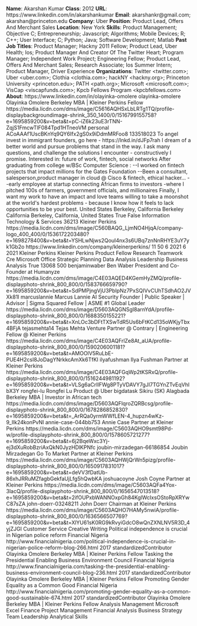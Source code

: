 **Name**: Akarshan Kumar
**Class**: 2012
**URL**: https://www\.linkedin\.com/in/akarshankumar
**Email**: akarshankr@gmail\.com; akarshan@princeton\.edu
**Company**: Uber
**Position**: Product Lead, Offers And Merchant Sales
**Location**: New York
**Skills**: Product Management; Objective C; Entrepreneurship; Javascript; Algorithms; Mobile Devices; R; C\+\+; User Interface; C; Python; Java; Software Development; Matlab
**Past Job Titles**: Product Manager; Hackny 2011 Fellow; Product Lead, Uber Health; Ios; Product Manager And Creator Of The Twitter Heart; Program Manager; Independent Work Project; Engineering Fellow; Product Lead, Offers And Merchant Sales; Research Associate; Ios Summer Intern; Product Manager, Driver Experience
**Organizations**: Twitter <twitter\.com>; Uber <uber\.com>; Clothia <clothia\.com>; hackNY <hackny\.org>; Princeton University <princeton\.edu>; PATH <path\.org>; Microsoft <microsoft\.com>; VisCap <viscapfunds\.com>; Kpcb Fellows Program <kpcbfellows\.com>
**About**: https://www\.linkedin\.com/in/olayinka\-omolere olayinka\-omolere Olayinka Omolere Berkeley MBA | Kleiner Perkins Fellow https://media\.licdn\.com/dms/image/C5616AQHSxLbLRTg1TQ/profile\-displaybackgroundimage\-shrink\_350\_1400/0/1516799155758?e=1695859200&v=beta&t=pC\-iZ6k23uE3rTNN\-ZqjS1FmcwTlF084Tpd1HTneoVM personal ACoAAAf1UscBKnYq9QY6Ifx2gS0x9iDdmMRFoo8 133518023 To angel invest in immigrant founders, go here \- https://lnkd\.in/dJFp7rah  I dream of a better world and pursue problems that stand in the way\.  I ask many questions, and challenge the solutions I encounter \- constructively I promise\.  Interested in: future of work, fintech, social networks  After graduating from college w/BSc Computer Science : \-\-I worked on fintech projects that impact millions for the Gates Foundation \-\-Been a consultant, salesperson,product manager in cloud @ Cisco & fintech, ethical hacker\.\.\. \-\-early employee at startup connecting African firms to investors \-where I pitched 100s of farmers, government officials, and millionaires  Finally, I want my work to have an impact and love teams willing to take a moonshot at the world's hardest problems \- because I know how it feels to lack opportunities to be your best\. United States Berkeley, California Berkeley California Berkeley, California, United States True False Information Technology & Services 36213 Kleiner Perkins https://media\.licdn\.com/dms/image/C560BAQG\_LjmNO4HjqA/company\-logo\_400\_400/0/1536172203480?e=1698278400&v=beta&t=YSHLwNjws2QouI4nx3s6UBq7znNnRHYE3uY7yk1Gb2o https://www\.linkedin\.com/company/kleinerperkins/ 11 50 6 2021 6 2021 Kleiner Perkins Kleiner Perkins Product Fellow Research Teamwork Cre Microsoft Office Strategic Planning Data Analysis Leadership Business Analysis True 13068 500 benjaminwaber Ben Waber President and Co\-Founder at Humanyze https://media\.licdn\.com/dms/image/C4E03AQED4KGemHyZMQ/profile\-displayphoto\-shrink\_800\_800/0/1583766659790?e=1695859200&v=beta&t=SdPMPjngVjU3PbIpNz7PxSQIVvCUhTSdhAO2JVXk81I marcuslannie Marcus Lannie AI Security Founder | Public Speaker | Advisor | Sigma Squared Fellow | ASME \#1 Global Leader https://media\.licdn\.com/dms/image/D5603AQGNSgI8arnYdA/profile\-displayphoto\-shrink\_800\_800/0/1688350155221?e=1695859200&v=beta&t=XnLOc3bDFtTXSwTdR5Us6bFtKCd135oWKjyTbx4BFjA tejasmehta14 Tejas Mehta Venture Partner @ Contrary | Engineering Fellow @ Kleiner Perkins https://media\.licdn\.com/dms/image/C4E03AQFrlZe8At\_aUA/profile\-displayphoto\-shrink\_800\_800/0/1590206001181?e=1695859200&v=beta&t=AMOOlV5RuLbE\-PUE4H2csI8JoDagYNrkkcAmXk6TfKI ilyafushman Ilya Fushman Partner at Kleiner Perkins https://media\.licdn\.com/dms/image/C4E03AQFGqWp2tKSRxQ/profile\-displayphoto\-shrink\_800\_800/0/1516244981192?e=1695859200&v=beta&t=VLSg6aCrIlFWg8PTyVDAVY7gJI7TGYnZTvEqVhlbX3Y rongfei\-lu Rongfei Lu Product @ Uber bigdatask Sikiru \(SK\) Alagbada Berkeley MBA | Investor in African tech https://media\.licdn\.com/dms/image/D5603AQFlqroZQRBcsg/profile\-displayphoto\-shrink\_800\_800/0/1678286852830?e=1695859200&v=beta&t=\_ArRQa0yrmWWfLEN\-4\_hupzn4wKz\-9\_Ilk24konPvNI annie\-case\-044bb753 Annie Case Partner at Kleiner Perkins https://media\.licdn\.com/dms/image/C5603AQHO9smt98Pd\-w/profile\-displayphoto\-shrink\_800\_800/0/1578605721277?e=1695859200&v=beta&t=6j2BqeWxc3Yj\-ej3dXuRobBzriAxQkN0JyzHDlKPNfc joubin\-mirzadegan\-66186854 Joubin Mirzadegan Go To Market Partner at Kleiner Perkins https://media\.licdn\.com/dms/image/C5603AQHWjQrWn5pizg/profile\-displayphoto\-shrink\_800\_800/0/1650917831017?e=1695859200&v=beta&t=deVV3fDatUb\-86xhJRRuMZfagbGekfaUjLfg5hQwbKA joshuacoyne Josh Coyne Partner at Kleiner Perkins https://media\.licdn\.com/dms/image/C5603AQFa4Yox\-3lacQ/profile\-displayphoto\-shrink\_800\_800/0/1656547013518?e=1695859200&v=beta&t=2ifOUPxbWANNOxpGh84KglWcIxsOStoRpXRYwC87sZA john\-doerr\-03248211 John Doerr Chairman at Kleiner Perkins https://media\.licdn\.com/dms/image/C5603AQHO7HAMy5nwiA/profile\-displayphoto\-shrink\_800\_800/0/1636566507769?e=1695859200&v=beta&t=XlYU61sK0RG9kRvyiGdcO8wQnZXNLNV5R3D\_4yjZJGI Customer Service Creative Writing Political independence is crucial in Nigerian police reform Financial Nigeria http://www\.financialnigeria\.com/political\-independence\-is\-crucial\-in\-nigerian\-police\-reform\-blog\-266\.html 2017 standardizedContributor Olayinka Omolere Berkeley MBA | Kleiner Perkins Fellow Tasking the Presidential Enabling Business Environment Council Financial Nigeria http://www\.financialnigeria\.com/tasking\-the\-presidential\-enabling\-business\-environment\-council\-blog\-236\.html 2017 standardizedContributor Olayinka Omolere Berkeley MBA | Kleiner Perkins Fellow Promoting Gender Equality as a Common Good Financial Nigeria http://www\.financialnigeria\.com/promoting\-gender\-equality\-as\-a\-common\-good\-sustainable\-674\.html 2017 standardizedContributor Olayinka Omolere Berkeley MBA | Kleiner Perkins Fellow Analysis Management Microsoft Excel Finance Project Management Financial Analysis Business Strategy Team Leadership Analytical Skills
